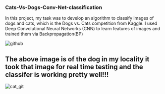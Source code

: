 ### Cats-Vs-Dogs-Conv-Net-classification
In this project, my task was to develop an algorithm to classify images of dogs and cats, which is the Dogs vs. Cats competition from Kaggle. I used Deep Convolutional Neural Networks (CNN) to learn features of images and trained them via Backpropagation(BP) 


![github](https://user-images.githubusercontent.com/49407332/60592552-7f80b800-9dbe-11e9-9782-44ea7253af46.png)
## The above image is of the dog in my locality it took that image for real time testing and the classifer is working pretty well!!!

![cat_git](https://user-images.githubusercontent.com/49407332/60593766-0df63900-9dc1-11e9-9395-5390dba7aa22.png)
